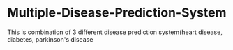 # Multiple-Disease-Prediction-System
This is combination of 3 different disease prediction system(heart disease, diabetes, parkinson's disease 
